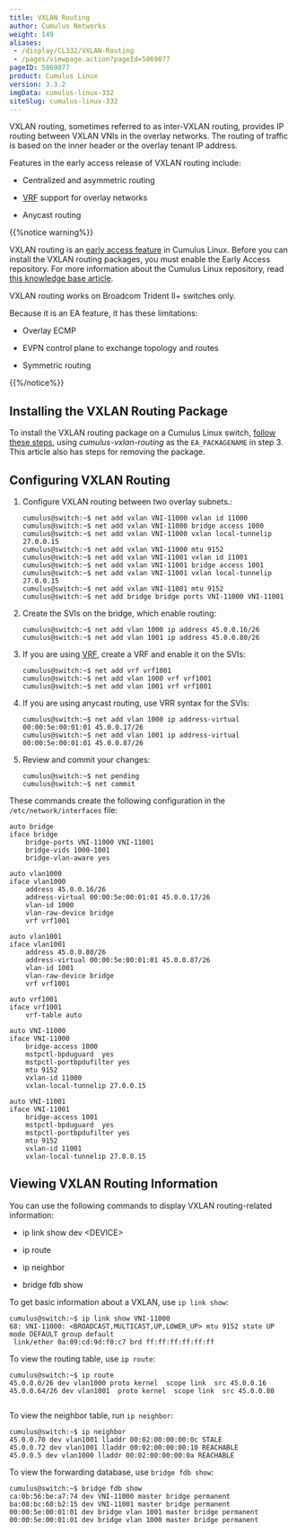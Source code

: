 ```yaml
---
title: VXLAN Routing
author: Cumulus Networks
weight: 149
aliases:
 - /display/CL332/VXLAN-Routing
 - /pages/viewpage.action?pageId=5869077
pageID: 5869077
product: Cumulus Linux
version: 3.3.2
imgData: cumulus-linux-332
siteSlug: cumulus-linux-332
---
```

VXLAN routing, sometimes referred to as inter-VXLAN routing, provides IP
routing between VXLAN VNIs in the overlay networks. The routing of
traffic is based on the inner header or the overlay tenant IP address.

Features in the early access release of VXLAN routing include:

  - Centralized and asymmetric routing

  - [VRF](/version/cumulus-linux-332/Layer-Three/Virtual-Routing-and-Forwarding---VRF)
    support for overlay networks

  - Anycast routing

{{%notice warning%}}

VXLAN routing is an [early access
feature](https://support.cumulusnetworks.com/hc/en-us/articles/202933878)
in Cumulus Linux. Before you can install the VXLAN routing packages, you
must enable the Early Access repository. For more information about the
Cumulus Linux repository, read [this knowledge base
article](https://support.cumulusnetworks.com/hc/en-us/articles/217422127).

VXLAN routing works on Broadcom Trident II+ switches only.

Because it is an EA feature, it has these limitations:

  - Overlay ECMP

  - EVPN control plane to exchange topology and routes

  - Symmetric routing

{{%/notice%}}

## <span>Installing the VXLAN Routing Package</span>

To install the VXLAN routing package on a Cumulus Linux switch, [follow
these
steps](https://support.cumulusnetworks.com/hc/en-us/articles/202933878),
using *cumulus-vxlan-routing* as the `EA_PACKAGENAME` in step 3. This
article also has steps for removing the package.

## <span>Configuring VXLAN Routing</span>

1.  Configure VXLAN routing between two overlay subnets.:
    
        cumulus@switch:~$ net add vxlan VNI-11000 vxlan id 11000
        cumulus@switch:~$ net add vxlan VNI-11000 bridge access 1000
        cumulus@switch:~$ net add vxlan VNI-11000 vxlan local-tunnelip 27.0.0.15
        cumulus@switch:~$ net add vxlan VNI-11000 mtu 9152
        cumulus@switch:~$ net add vxlan VNI-11001 vxlan id 11001
        cumulus@switch:~$ net add vxlan VNI-11001 bridge access 1001
        cumulus@switch:~$ net add vxlan VNI-11001 vxlan local-tunnelip 27.0.0.15
        cumulus@switch:~$ net add vxlan VNI-11001 mtu 9152
        cumulus@switch:~$ net add bridge bridge ports VNI-11000 VNI-11001

2.  Create the SVIs on the bridge, which enable routing:
    
        cumulus@switch:~$ net add vlan 1000 ip address 45.0.0.16/26
        cumulus@switch:~$ net add vlan 1001 ip address 45.0.0.80/26

3.  If you are using
    [VRF](/version/cumulus-linux-332/Layer-Three/Virtual-Routing-and-Forwarding---VRF),
    create a VRF and enable it on the SVIs:
    
        cumulus@switch:~$ net add vrf vrf1001
        cumulus@switch:~$ net add vlan 1000 vrf vrf1001
        cumulus@switch:~$ net add vlan 1001 vrf vrf1001

4.  If you are using anycast routing, use VRR syntax for the SVIs:
    
        cumulus@switch:~$ net add vlan 1000 ip address-virtual 00:00:5e:00:01:01 45.0.0.17/26
        cumulus@switch:~$ net add vlan 1001 ip address-virtual 00:00:5e:00:01:01 45.0.0.87/26

5.  Review and commit your changes:
    
        cumulus@switch:~$ net pending
        cumulus@switch:~$ net commit

These commands create the following configuration in the
`/etc/network/interfaces` file:

    auto bridge
    iface bridge
        bridge-ports VNI-11000 VNI-11001
        bridge-vids 1000-1001
        bridge-vlan-aware yes
     
    auto vlan1000
    iface vlan1000
        address 45.0.0.16/26
        address-virtual 00:00:5e:00:01:01 45.0.0.17/26
        vlan-id 1000
        vlan-raw-device bridge
        vrf vrf1001
     
    auto vlan1001
    iface vlan1001
        address 45.0.0.80/26
        address-virtual 00:00:5e:00:01:01 45.0.0.87/26
        vlan-id 1001
        vlan-raw-device bridge
        vrf vrf1001
     
    auto vrf1001
    iface vrf1001
        vrf-table auto
     
    auto VNI-11000
    iface VNI-11000
        bridge-access 1000
        mstpctl-bpduguard  yes
        mstpctl-portbpdufilter yes
        mtu 9152
        vxlan-id 11000
        vxlan-local-tunnelip 27.0.0.15
     
    auto VNI-11001
    iface VNI-11001
        bridge-access 1001
        mstpctl-bpduguard  yes
        mstpctl-portbpdufilter yes
        mtu 9152
        vxlan-id 11001
        vxlan-local-tunnelip 27.0.0.15

## <span>Viewing VXLAN Routing Information</span>

You can use the following commands to display VXLAN routing-related
information:

  - ip link show dev \<DEVICE\>

  - ip route

  - ip neighbor

  - bridge fdb show

To get basic information about a VXLAN, use `ip link show`:

    cumulus@switch:~$ ip link show VNI-11000
    68: VNI-11000: <BROADCAST,MULTICAST,UP,LOWER_UP> mtu 9152 state UP mode DEFAULT group default  
     link/ether 0a:09:cd:9d:f0:c7 brd ff:ff:ff:ff:ff:ff

To view the routing table, use `ip route`:

    cumulus@switch:~$ ip route
    45.0.0.0/26 dev vlan1000 proto kernel  scope link  src 45.0.0.16 
    45.0.0.64/26 dev vlan1001  proto kernel  scope link  src 45.0.0.80
     

To view the neighbor table, run `ip neighbor`:

    cumulus@switch:~$ ip neighbor 
    45.0.0.70 dev vlan1001 lladdr 00:02:00:00:00:0c STALE
    45.0.0.72 dev vlan1001 lladdr 00:02:00:00:00:10 REACHABLE
    45.0.0.5 dev vlan1000 lladdr 00:02:00:00:00:0a REACHABLE

To view the forwarding database, use `bridge fdb show`:

    cumulus@switch:~$ bridge fdb show
    ca:0b:56:be:a7:74 dev VNI-11000 master bridge permanent
    ba:08:bc:60:b2:15 dev VNI-11001 master bridge permanent
    00:00:5e:00:01:01 dev bridge vlan 1001 master bridge permanent
    00:00:5e:00:01:01 dev bridge vlan 1000 master bridge permanent

<article id="html-search-results" class="ht-content" style="display: none;">

</article>

<footer id="ht-footer">

</footer>
